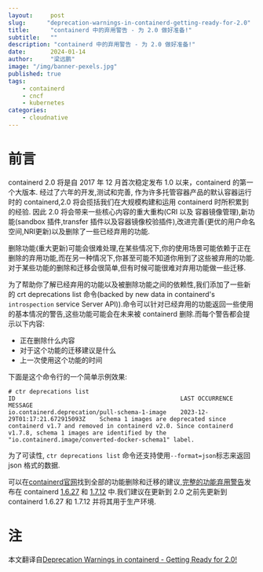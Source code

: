 ```yaml
---
layout:     post 
slug:      "deprecation-warnings-in-containerd-getting-ready-for-2.0"
title:      "containerd 中的弃用警告 - 为 2.0 做好准备!"
subtitle:   ""
description: "containerd 中的弃用警告 - 为 2.0 做好准备!"
date:       2024-01-14
author:     "梁远鹏"
image: "/img/banner-pexels.jpg"
published: true
tags:
    - containerd 
    - cncf
    - kubernetes
categories: 
    - cloudnative
---
```


# 前言    

containerd 2.0 将是自 2017 年 12 月首次稳定发布 1.0 以来，containerd 的第一个大版本. 经过了六年的开发,测试和完善, 作为许多托管容器产品的默认容器运行时的 containerd,2.0 将会揽括我们在大规模构建和运用 containerd 时所积累到的经验. 因此 2.0 将会带来一些核心内容的重大重构(CRI 以及 容器镜像管理),新功能(sandbox 插件,transfer 插件以及容器镜像校验插件),改进完善(更优的用户命名空间,NRI更新)以及删除了一些已经弃用的功能.

删除功能(重大更新)可能会很难处理,在某些情况下,你的使用场景可能依赖于正在删除的弃用功能,而在另一种情况下,你甚至可能不知道你用到了这些被弃用的功能.对于某些功能的删除和迁移会很简单,但有时候可能很难对弃用功能做一些迁移.

为了帮助你了解已经弃用的功能以及被删除功能之间的依赖性,我们添加了一些新的 crt deprecations list 命令(backed by new data in containerd's `introspection` service Server API)).命令可以针对已经弃用的功能返回一些使用的基本情况的警告,这些功能可能会在未来被 containerd 删除.而每个警告都会提示以下内容:

- 正在删除什么内容
- 对于这个功能的迁移建议是什么
- 上一次使用这个功能的时间

下面是这个命令行的一个简单示例效果:

```shell
# ctr deprecations list
ID                                               LAST OCCURRENCE                   MESSAGE    
io.containerd.deprecation/pull-schema-1-image    2023-12-29T01:17:21.672915093Z    Schema 1 images are deprecated since containerd v1.7 and removed in containerd v2.0. Since containerd v1.7.8, schema 1 images are identified by the "io.containerd.image/converted-docker-schema1" label.
```

为了可读性, `ctr deprecations list` 命令还支持使用`--format=json`标志来返回 json 格式的数据.

可以在[containerd官网](https://containerd.io/releases/#deprecated-features)找到全部的功能删除和迁移的建议,[完整的功能弃用警告](https://github.com/containerd/containerd/issues/9312)发布在 containerd [1.6.27](https://github.com/containerd/containerd/releases/tag/v1.6.27) 和 [1.7.12](https://github.com/containerd/containerd/releases/tag/v1.7.12) 中.我们建议在更新到 2.0 之前先更新到 containerd 1.6.27 和 1.7.12 并将其用于生产环境.


# 注

本文翻译自[Deprecation Warnings in containerd - Getting Ready for 2.0!](https://samuel.karp.dev/blog/2024/01/deprecation-warnings-in-containerd-getting-ready-for-2.0/)